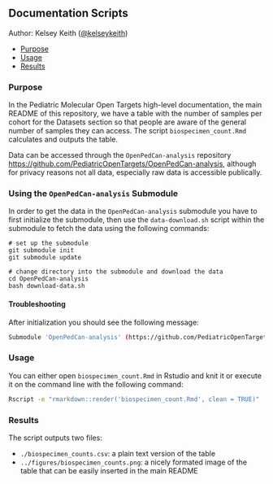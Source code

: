 ## Documentation Scripts
Author: Kelsey Keith ([@kelseykeith]())

<!-- START doctoc generated TOC please keep comment here to allow auto update -->
<!-- DON'T EDIT THIS SECTION, INSTEAD RE-RUN doctoc TO UPDATE -->

- [Purpose](#purpose)
- [Usage](#usage)
- [Results](#results)

<!-- END doctoc generated TOC please keep comment here to allow auto update -->

### Purpose

In the Pediatric Molecular Open Targets high-level documentation, the main README of this repository, we have a table with the number of samples per cohort for the Datasets section so that people are aware of the general number of samples they can access. The script `biospecimen_count.Rmd` calculates and outputs the table.

Data can be accessed through the `OpenPedCan-analysis` repository <https://github.com/PediatricOpenTargets/OpenPedCan-analysis>, although for privacy reasons not all data, especially raw data is accessible publically.

### Using the `OpenPedCan-analysis` Submodule

In order to get the data in the `OpenPedCan-analysis` submodule you have to first initialize the submodule, then use the `data-download.sh` script within the submodule to fetch the data using the following commands:

```
# set up the submodule
git submodule init
git submodule update

# change directory into the submodule and download the data
cd OpenPedCan-analysis
bash download-data.sh
``` 

#### Troubleshooting

After initialization you should see the following message:

```bash
Submodule 'OpenPedCan-analysis' (https://github.com/PediatricOpenTargets/OpenPedCan-analysis.git) registered for path 'OpenPedCan-analysis'
```

### Usage

You can either open `biospecimen_count.Rmd` in Rstudio and knit it or execute it on the command line with the following command:

```bash
Rscript -e "rmarkdown::render('biospecimen_count.Rmd', clean = TRUE)"
```

### Results

The script outputs two files:

- `./biospecimen_counts.csv`: a plain text version of the table
- `../figures/biospecimen_counts.png`: a nicely formated image of the table that can be easily inserted in the main README

<br><br>